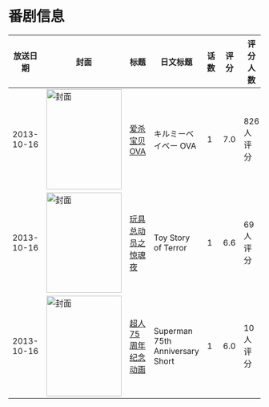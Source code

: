 # 番剧信息

|放送日期|封面|标题|日文标题|话数|评分|评分人数|
|---|---|---|---|---|---|---|
|2013-10-16|<img src="https://lain.bgm.tv/pic/cover/c/bf/75/80839_ClN6h.jpg" alt="封面" style="width:150px;height:200px;object-fit:cover;">|[爱杀宝贝OVA](https://bangumi.tv/subject/80839)|キルミーベイベー OVA|1|7.0|826人评分|
|2013-10-16|<img src="https://lain.bgm.tv/pic/cover/c/8c/92/106025_5CDJw.jpg" alt="封面" style="width:150px;height:200px;object-fit:cover;">|[玩具总动员之惊魂夜](https://bangumi.tv/subject/85888)|Toy Story of Terror|1|6.6|69人评分|
|2013-10-16|<img src="https://lain.bgm.tv/pic/cover/c/5b/93/96806_cLz5d.jpg" alt="封面" style="width:150px;height:200px;object-fit:cover;">|[超人75周年纪念动画](https://bangumi.tv/subject/96806)|Superman 75th Anniversary Short|1|6.0|10人评分|
